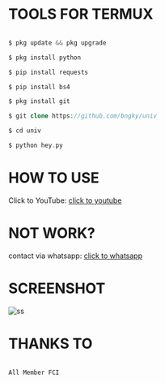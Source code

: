 # TOOLS FOR TERMUX

```php

$ pkg update && pkg upgrade

$ pkg install python

$ pip install requests

$ pip install bs4

$ pkg install git

$ git clone https://github.com/bngky/univ

$ cd univ

$ python hey.py

```

# HOW TO USE

Click to YouTube: <a href="https://youtube.com/channel/UCwWSZfAZcKGDormoZ5Y0Yhg/" target="_blank">click to youtube</a>

# NOT WORK?

contact via whatsapp: <a href="https://wa.me/6282249945247/" target="_blank">click to whatsapp</a>

# SCREENSHOT

![ss](https://github.com/bngky/univ/blob/main/Screenshot_2021_0531_083106.jpg)

# THANKS TO

```

All Member FCI

```
